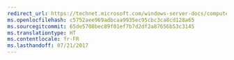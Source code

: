 ```yaml
---
redirect_url: https://technet.microsoft.com/windows-server-docs/compute/hyper-v/manage/remotely-manage-hyper-v-hosts
ms.openlocfilehash: c5752aee969adbcaa9935ec95cbc3ca8cd128a65
ms.sourcegitcommit: 65de5708bec89f01ef7b7d2df2a87656b53c3145
ms.translationtype: HT
ms.contentlocale: fr-FR
ms.lasthandoff: 07/21/2017
---
```

